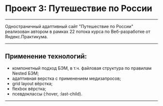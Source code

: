# Проект 3: Путешествие по России

------ 

Одностраничный адаптивный сайт "Путешествие по России" реализован автором в рамках 22 потока курса по Веб-разработке от Яндекс.Практикума.

------ 

## Применение технологий:

* компонетный подход БЭМ, в т.ч. файловая структура по правилам Nested БЭМ;
* адаптивная верстка с применением медизапросов;
* grid layout вёрстка;
* flexbox вёрстка;
* псевдоклассы (:hover, :last-child).

------ 
